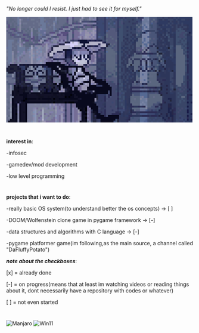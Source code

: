 *"No longer could I resist. I just had to see it for myself."*

![quirrel-chilling out](quirrel-cityoftears.gif)


#

**interest in**:

-infosec

-gamedev/mod development

-low level programming


#
**projects that i want to do**:

-really basic OS system(to understand better the os concepts) -> [ ]

-DOOM/Wolfenstein clone game in pygame framework -> [-]

-data structures and algorithms with C language -> [-]

-pygame platformer game(im following,as the main source, a channel called "DaFluffyPotato")



***note about the checkboxes***:

  [x]  = already done
  
  [-]  = on progress(means that at least im watching videos or reading things about it, dont necessarily have a repository with codes or whatever)
  
  [ ]  = not even started

  #
  ![Manjaro](https://img.shields.io/badge/manjaro-35BF5C?style=for-the-badge&logo=manjaro&logoColor=white) ![Win11](https://img.shields.io/badge/Windows_11-0078d4?style=for-the-badge&logo=windows-11&logoColor=white)
  


